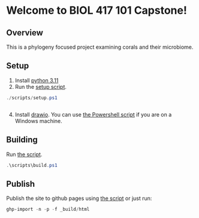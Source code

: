 # Welcome to BIOL 417 101 Capstone!

## Overview
This is a phylogeny focused project examining corals and their microbiome.

## Setup
1. Install [python 3.11](https://www.python.org/downloads/)
2. Run the [setup script](./scripts/setup.ps1).
```ps1
./scripts/setup.ps1
```

```{warning} You may run into an error with the powershell script about remote execusion policy. Use [this guide](https://learn.microsoft.com/en-us/powershell/module/microsoft.powershell.security/set-executionpolicy?view=powershell-7.3) to fix this issue. Since this is a security feature, enable with caution.
```

4. Install [drawio](https://github.com/jgraph/drawio-desktop/releases/tag/v22.0.3). You can use [the Powershell script](./scripts/download_drawio.ps1) if you are on a Windows machine.

## Building
Run [the script](./scripts/build.ps1).
```ps1
.\scripts\build.ps1
```

## Publish
Publish the site to github pages using [the script](./scripts/publish.ps1) or just run:
```ps1
ghp-import -n -p -f _build/html
```